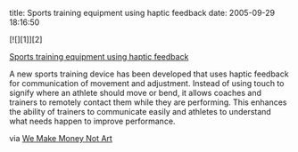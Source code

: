 title: Sports training equipment using haptic feedback
date: 2005-09-29 18:16:50 

<div class='PostIcon' markdown='1'>[![][1]][2]</div>

[Sports training equipment using haptic feedback][2]

A new sports training device has been developed that uses haptic feedback for communication of movement and adjustment. Instead of using touch to signify where an athlete should move or bend, it allows coaches and trainers to remotely contact them while they are performing. This enhances the ability of trainers to communicate easily and athletes to understand what needs happen to improve performance. 

via [We Make Money Not Art][3]

   [1]: http://images.nonpolynomial.com/nonpolynomial.com/blog/sporthaptic.jpg
   [2]: http://www.newscientist.com/article.ns?id=mg18825196.000&feedId=online-news_rss20
   [3]: http://www.we-make-money-not-art.com/archives/007104.php

